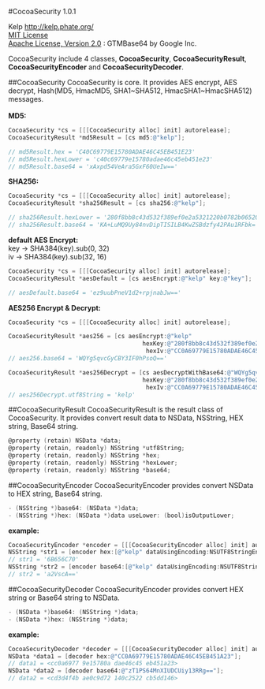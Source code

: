 #CocoaSecurity 1.0.1

Kelp http://kelp.phate.org/ <br/>
[MIT License][mit] <br/>
[Apache License, Version 2.0][Apache] : GTMBase64 by Google Inc.


CocoaSecurity include 4 classes, **CocoaSecurity**, **CocoaSecurityResult**, **CocoaSecurityEncoder** and **CocoaSecurityDecoder**.

##CocoaSecurity
CocoaSecurity is core. It provides AES encrypt, AES decrypt, Hash(MD5, HmacMD5, SHA1~SHA512, HmacSHA1~HmacSHA512) messages.
<br/><br/>
**MD5:**
```objective-c
CocoaSecurity *cs = [[[CocoaSecurity alloc] init] autorelease];
CocoaSecurityResult *md5Result = [cs md5:@"kelp"];

// md5Result.hex = 'C40C69779E15780ADAE46C45EB451E23'
// md5Result.hexLower = 'c40c69779e15780adae46c45eb451e23'
// md5Result.base64 = 'xAxpd54VeAra5GxF60UeIw=='
```
**SHA256:**
```objective-c
CocoaSecurity *cs = [[[CocoaSecurity alloc] init] autorelease];
CocoaSecurityResult *sha256Result = [cs sha256:@"kelp"];

// sha256Result.hexLower = '280f8bb8c43d532f389ef0e2a5321220b0782b065205dcdfcb8d8f02ed5115b9'
// sha256Result.base64 = 'KA+LuMQ9Uy84nvDipTISILB4KwZSBdzfy42PAu1RFbk='
```
**default AES Encrypt:**<br/>
key -> SHA384(key).sub(0, 32)<br/>
iv -> SHA384(key).sub(32, 16)
```objective-c
CocoaSecurity *cs = [[[CocoaSecurity alloc] init] autorelease];
CocoaSecurityResult *aesDefault = [cs aesEncrypt:@"kelp" key:@"key"];

// aesDefault.base64 = 'ez9uubPneV1d2+rpjnabJw=='
```
**AES256 Encrypt & Decrypt:**
```objective-c
CocoaSecurity *cs = [[[CocoaSecurity alloc] init] autorelease];

CocoaSecurityResult *aes256 = [cs aesEncrypt:@"kelp"
                                      hexKey:@"280f8bb8c43d532f389ef0e2a5321220b0782b065205dcdfcb8d8f02ed5115b9"
                                       hexIv:@"CC0A69779E15780ADAE46C45EB451A23"];
// aes256.base64 = 'WQYg5qvcGyCBY3IF0hPsoQ=='

CocoaSecurityResult *aes256Decrypt = [cs aesDecryptWithBase64:@"WQYg5qvcGyCBY3IF0hPsoQ==" 
                                      hexKey:@"280f8bb8c43d532f389ef0e2a5321220b0782b065205dcdfcb8d8f02ed5115b9"
                                       hexIv:@"CC0A69779E15780ADAE46C45EB451A23"];
// aes256Decrypt.utf8String = 'kelp'
```


##CocoaSecurityResult
CocoaSecurityResult is the result class of CocoaSecurity. It provides convert result data to NSData, NSString, HEX string, Base64 string.

```objective-c
@property (retain) NSData *data;
@property (retain, readonly) NSString *utf8String;
@property (retain, readonly) NSString *hex;
@property (retain, readonly) NSString *hexLower;
@property (retain, readonly) NSString *base64;
```


##CocoaSecurityEncoder
CocoaSecurityEncoder provides convert NSData to HEX string, Base64 string.

```objective-c
- (NSString *)base64: (NSData *)data;
- (NSString *)hex: (NSData *)data useLower: (bool)isOutputLower;
```
**example:**
```objective-c
CocoaSecurityEncoder *encoder = [[[CocoaSecurityEncoder alloc] init] autorelease];
NSString *str1 = [encoder hex:[@"kelp" dataUsingEncoding:NSUTF8StringEncoding] useLower:false];
// str1 = '6B656C70'
NSString *str2 = [encoder base64:[@"kelp" dataUsingEncoding:NSUTF8StringEncoding]];
// str2 = 'a2VscA=='
```

##CocoaSecurityDecoder
CocoaSecurityEncoder provides convert HEX string or Base64 string to NSData.

```objective-c
- (NSData *)base64: (NSString *)data;
- (NSData *)hex: (NSString *)data;
```
**example:**
```objective-c
CocoaSecurityDecoder *decoder = [[[CocoaSecurityDecoder alloc] init] autorelease];
NSData *data1 = [decoder hex:@"CC0A69779E15780ADAE46C45EB451A23"];
// data1 = <cc0a6977 9e15780a dae46c45 eb451a23>
NSData *data2 = [decoder base64:@"zT1PS64MnXIUDCUiy13RRg=="];
// data2 = <cd3d4f4b ae0c9d72 140c2522 cb5dd146>
```

[Apache]: http://www.apache.org/licenses/LICENSE-2.0
[MIT]: http://www.opensource.org/licenses/mit-license.php